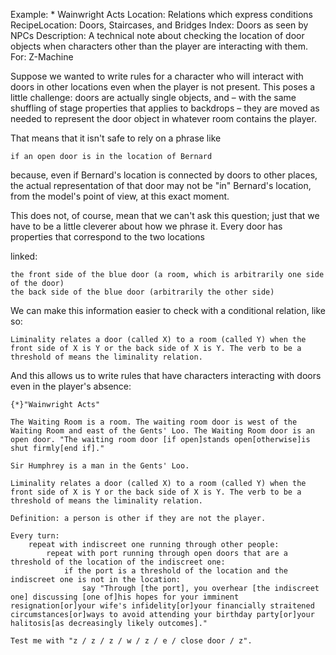 Example: * Wainwright Acts
Location: Relations which express conditions
RecipeLocation: Doors, Staircases, and Bridges
Index: Doors as seen by NPCs
Description: A technical note about checking the location of door objects when characters other than the player are interacting with them.
For: Z-Machine

  
Suppose we wanted to write rules for a character who will interact with doors in other locations even when the player is not present. This poses a little challenge: doors are actually single objects, and – with the same shuffling of stage properties that applies to backdrops – they are moved as needed to represent the door object in whatever room contains the player.

  
That means that it isn't safe to rely on a phrase like

  

``` inform7
if an open door is in the location of Bernard
```

  
because, even if Bernard's location is connected by doors to other places, the actual representation of that door may not be "in" Bernard's location, from the model's point of view, at this exact moment.

  
This does not, of course, mean that we can't ask this question; just that we have to be a little cleverer about how we phrase it. Every door has properties that correspond to the two locations

  
linked:

  

``` inform7
the front side of the blue door (a room, which is arbitrarily one side of the door)
the back side of the blue door (arbitrarily the other side)
```

  
We can make this information easier to check with a conditional relation, like so:

  

``` inform7
Liminality relates a door (called X) to a room (called Y) when the front side of X is Y or the back side of X is Y. The verb to be a threshold of means the liminality relation.
```

  
And this allows us to write rules that have characters interacting with doors even in the player's absence:

  

``` inform7
{*}"Wainwright Acts"

The Waiting Room is a room. The waiting room door is west of the Waiting Room and east of the Gents' Loo. The Waiting Room door is an open door. "The waiting room door [if open]stands open[otherwise]is shut firmly[end if]."

Sir Humphrey is a man in the Gents' Loo.

Liminality relates a door (called X) to a room (called Y) when the front side of X is Y or the back side of X is Y. The verb to be a threshold of means the liminality relation.

Definition: a person is other if they are not the player.

Every turn:
	repeat with indiscreet one running through other people:
		repeat with port running through open doors that are a threshold of the location of the indiscreet one:
			if the port is a threshold of the location and the indiscreet one is not in the location:
				say "Through [the port], you overhear [the indiscreet one] discussing [one of]his hopes for your imminent resignation[or]your wife's infidelity[or]your financially straitened circumstances[or]ways to avoid attending your birthday party[or]your halitosis[as decreasingly likely outcomes]."

Test me with "z / z / z / w / z / e / close door / z".
```


